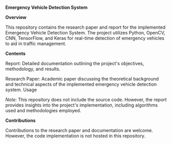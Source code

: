 **Emergency Vehicle Detection System**

**Overview**

This repository contains the research paper and report for the implemented Emergency Vehicle Detection System. The project utilizes Python, OpenCV, CNN, TensorFlow, and Keras for real-time detection of emergency vehicles to aid in traffic management.

**Contents**

Report: Detailed documentation outlining the project's objectives, methodology, and results.

Research Paper: Academic paper discussing the theoretical background and technical aspects of the implemented emergency vehicle detection system.
Usage

*Note:* This repository does not include the source code. However, the report provides insights into the project's implementation, including algorithms used and methodologies employed.

**Contributions**

Contributions to the research paper and documentation are welcome. However, the code implementation is not hosted in this repository.
